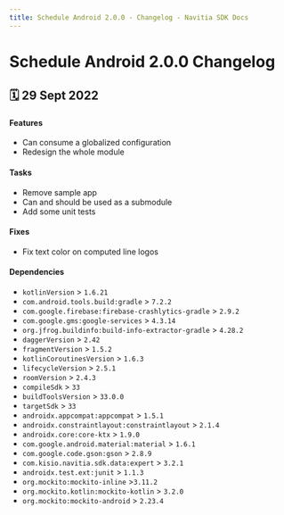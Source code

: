 ```yaml
---
title: Schedule Android 2.0.0 - Changelog - Navitia SDK Docs
---
```


# Schedule Android 2.0.0 Changelog

<h2>🗓 29 Sept 2022</h2>

#### Features
- Can consume a globalized configuration
- Redesign the whole module

#### Tasks
- Remove sample app
- Can and should be used as a submodule
- Add some unit tests

#### Fixes
- Fix text color on computed line logos

#### Dependencies
- `kotlinVersion` > `1.6.21`
- `com.android.tools.build:gradle` > `7.2.2`
- `com.google.firebase:firebase-crashlytics-gradle` > `2.9.2`
- `com.google.gms:google-services` > `4.3.14`
- `org.jfrog.buildinfo:build-info-extractor-gradle` > `4.28.2`
- `daggerVersion` > `2.42`
- `fragmentVersion` > `1.5.2`
- `kotlinCoroutinesVersion` > `1.6.3` 
- `lifecycleVersion` > `2.5.1`
- `roomVersion` > `2.4.3`
- `compileSdk` > `33`
- `buildToolsVersion` > `33.0.0`
- `targetSdk` > `33`
- `androidx.appcompat:appcompat` > `1.5.1`
- `androidx.constraintlayout:constraintlayout` > `2.1.4`
- `androidx.core:core-ktx` > `1.9.0`
- `com.google.android.material:material` > `1.6.1`
- `com.google.code.gson:gson` > `2.8.9`
- `com.kisio.navitia.sdk.data:expert` > `3.2.1`
- `androidx.test.ext:junit` > `1.1.3`
- `org.mockito:mockito-inline` >`3.11.2`
- `org.mockito.kotlin:mockito-kotlin` > `3.2.0`
- `org.mockito:mockito-android` > `2.23.4`
